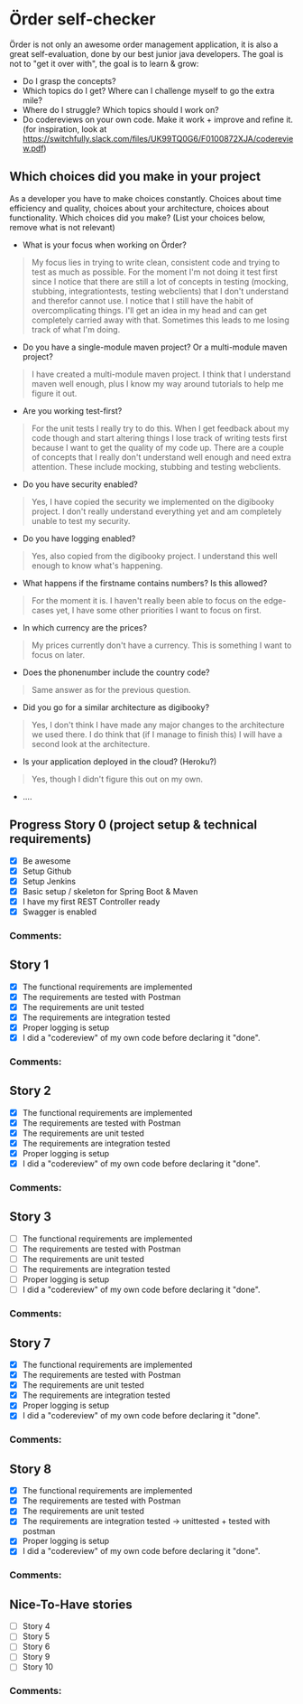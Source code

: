 # Örder self-checker
Örder is not only an awesome order management application, it is also a great self-evaluation, done by our best junior java developers.
The goal is not to "get it over with", the goal is to learn & grow:
 - Do I grasp the concepts?
 - Which topics do I get? Where can I challenge myself to go the extra mile?
 - Where do I struggle? Which topics should I work on?
 - Do codereviews on your own code. Make it work + improve and refine it. (for inspiration, look at https://switchfully.slack.com/files/UK99TQ0G6/F0100872XJA/codereview.pdf)
## Which choices did you make in your project
As a developer you have to make choices constantly.
Choices about time efficiency and quality, choices about your architecture, choices about functionality.
Which choices did you make? (List your choices below, remove what is not relevant)
 - What is your focus when working on Örder?
 > My focus lies in trying to write clean, consistent code and trying to test as much as possible. 
 > For the moment I'm not doing it test first since I notice that there are still a lot of concepts in testing (mocking, stubbing, integrationtests, testing webclients) that I don't understand and therefor cannot use.
 > I notice that I still have the habit of overcomplicating things. I'll get an idea in my head and can get completely carried away with that. Sometimes this leads to me losing track of what I'm doing.
 - Do you have a single-module maven project? Or a multi-module maven project?
 > I have created a multi-module maven project. I think that I understand maven well enough, plus I know my way around tutorials to help me figure it out.
 - Are you working test-first?
 > For the unit tests I really try to do this. When I get feedback about my code though and start altering things I lose track of writing tests first because I want to get the quality of my code up.
 > There are a couple of concepts that I really don't understand well enough and need extra attention. These include mocking, stubbing and testing webclients.
 - Do you have security enabled?
 > Yes, I have copied the security we implemented on the digibooky project. I don't really understand everything yet and am completely unable to test my security.
 - Do you have logging enabled?
 > Yes, also copied from the digibooky project. I understand this well enough to know what's happening.
 - What happens if the firstname contains numbers? Is this allowed?
 > For the moment it is. I haven't really been able to focus on the edge-cases yet, I have some other priorities I want to focus on first.
 - In which currency are the prices?
 > My prices currently don't have a currency. This is something I want to focus on later.
 - Does the phonenumber include the country code?
 > Same answer as for the previous question.
 - Did you go for a similar architecture as digibooky?
 > Yes, I don't think I have made any major changes to the architecture we used there. I do think that (if I manage to finish this) I will have a second look at the architecture.
 - Is your application deployed in the cloud? (Heroku?)
 > Yes, though I didn't figure this out on my own.
 - ....
## Progress Story 0 (project setup & technical requirements)
 - [x] Be awesome
 - [x] Setup Github
 - [x] Setup Jenkins
 - [x] Basic setup / skeleton for Spring Boot & Maven
 - [x] I have my first REST Controller ready
 - [x] Swagger is enabled
### Comments:
## Story 1
 - [x] The functional requirements are implemented
 - [x] The requirements are tested with Postman
 - [x] The requirements are unit tested
 - [x] The requirements are integration tested
 - [x] Proper logging is setup
 - [x] I did a "codereview" of my own code before declaring it "done".
### Comments:
## Story 2
 - [x] The functional requirements are implemented
 - [x] The requirements are tested with Postman
 - [x] The requirements are unit tested
 - [x] The requirements are integration tested
 - [x] Proper logging is setup
 - [x] I did a "codereview" of my own code before declaring it "done".
### Comments:
## Story 3
 - [ ] The functional requirements are implemented
 - [ ] The requirements are tested with Postman
 - [ ] The requirements are unit tested
 - [ ] The requirements are integration tested
 - [ ] Proper logging is setup
 - [ ] I did a "codereview" of my own code before declaring it "done".
### Comments: 
## Story 7
- [x] The functional requirements are implemented
 - [x] The requirements are tested with Postman
 - [x] The requirements are unit tested
 - [x] The requirements are integration tested
 - [x] Proper logging is setup
 - [x] I did a "codereview" of my own code before declaring it "done".
### Comments: 
## Story 8
- [x] The functional requirements are implemented
 - [x] The requirements are tested with Postman
 - [x] The requirements are unit tested
 - [x] The requirements are integration tested -> unittested + tested with postman
 - [x] Proper logging is setup
 - [x] I did a "codereview" of my own code before declaring it "done".
### Comments: 
## Nice-To-Have stories
 - [ ] Story 4
 - [ ] Story 5
 - [ ] Story 6
 - [ ] Story 9
 - [ ] Story 10
### Comments:
